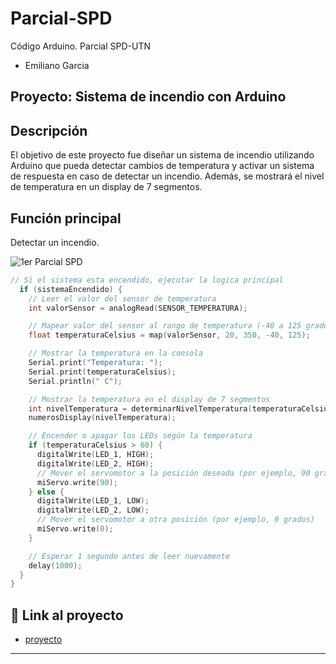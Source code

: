 # Parcial-SPD
Código Arduino. Parcial SPD-UTN

- Emiliano Garcia

## Proyecto: Sistema de incendio con Arduino

## Descripción
El objetivo de este proyecto fue diseñar un sistema de incendio utilizando Arduino que pueda detectar cambios de temperatura 
y activar un sistema de respuesta en caso de detectar un incendio. Además, se mostrará el nivel de temperatura en un display de 7 segmentos.
## Función principal
Detectar un incendio.

![1er Parcial SPD](https://github.com/EmiyG/Parcial-SPD/assets/123533958/820ef9be-9a4b-42bd-a552-8761ffbae487)


~~~ C 
// Si el sistema esta encendido, ejecutar la logica principal
  if (sistemaEncendido) {
    // Leer el valor del sensor de temperatura
    int valorSensor = analogRead(SENSOR_TEMPERATURA);

    // Mapear valor del sensor al rango de temperatura (-40 a 125 grados Celsius)
    float temperaturaCelsius = map(valorSensor, 20, 350, -40, 125);

    // Mostrar la temperatura en la consola
    Serial.print("Temperatura: ");
    Serial.print(temperaturaCelsius);
    Serial.println(" C");

    // Mostrar la temperatura en el display de 7 segmentos
    int nivelTemperatura = determinarNivelTemperatura(temperaturaCelsius);
    numerosDisplay(nivelTemperatura);

    // Encender o apagar los LEDs según la temperatura
    if (temperaturaCelsius > 60) {
      digitalWrite(LED_1, HIGH);
      digitalWrite(LED_2, HIGH);
      // Mover el servomotor a la posición deseada (por ejemplo, 90 grados)
      miServo.write(90);
    } else {
      digitalWrite(LED_1, LOW);
      digitalWrite(LED_2, LOW);
      // Mover el servomotor a otra posición (por ejemplo, 0 grados)
      miServo.write(0);
    }

    // Esperar 1 segundo antes de leer nuevamente
    delay(1000);
  }
}
~~~


## :robot: Link al proyecto
- [proyecto]([https://www.tinkercad.com/things/aOYiibnDjWu](https://www.tinkercad.com/things/euJDCtFru7V-1er-parcial-spd))

---







